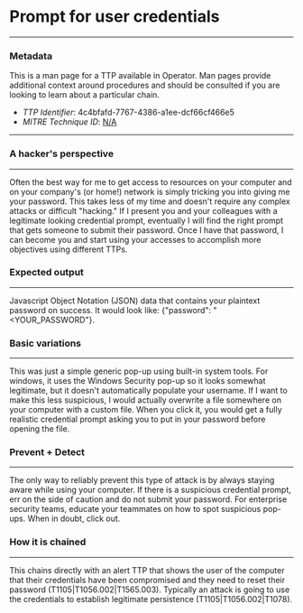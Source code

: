 
# Prompt for user credentials

---

### Metadata

This is a man page for a TTP available in Operator. Man pages provide additional context around procedures and should be consulted if you are looking to learn about a particular chain.

- *TTP Identifier*: 4c4bfafd-7767-4386-a1ee-dcf66cf466e5
- *MITRE Technique ID*: [N/A](N/A)

---

### A hacker's perspective

---

Often the best way for me to get access to resources on your computer and on your company's (or home!) network is simply tricking you into giving me your password. This takes less of my time and doesn't require any complex attacks or difficult "hacking." If I present you and your colleagues with a legitimate looking credential prompt, eventually I will find the right prompt that gets someone to submit their password. Once I have that password, I can become you and start using your accesses to accomplish more objectives using different TTPs. 

### Expected output

---

Javascript Object Notation (JSON) data that contains your plaintext password on success. It would look like: {"password": "<YOUR_PASSWORD"}. 

### Basic variations

---

This was just a simple generic pop-up using built-in system tools. For windows, it uses the Windows Security pop-up so it looks somewhat legitimate, but it doesn't automatically populate your username. If I want to make this less suspicious, I would actually overwrite a file somewhere on your computer with a custom file. When you click it, you would get a fully realistic credential prompt asking you to put in your password before opening the file. 

### Prevent + Detect

---

The only way to reliably prevent this type of attack is by always staying aware while using your computer. If there is a suspicious credential prompt, err on the side of caution and do not submit your password. For enterprise security teams, educate your teammates on how to spot suspicious pop-ups. When in doubt, click out. 

### How it is chained

---

This chains directly with an alert TTP that shows the user of the computer that their credentials have been compromised and they need to reset their password (T1105|T1056.002|T1565.003). Typically an attack is going to use the credentials to establish legitimate persistence (T1105|T1056.002|T1078). 
